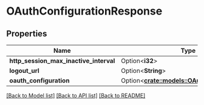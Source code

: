 # OAuthConfigurationResponse

## Properties

Name | Type | Description | Notes
------------ | ------------- | ------------- | -------------
**http_session_max_inactive_interval** | Option<**i32**> |  | [optional]
**logout_url** | Option<**String**> |  | [optional]
**oauth_configuration** | Option<[**crate::models::OAuth2Configuration**](OAuth2Configuration.md)> |  | [optional]

[[Back to Model list]](../README.md#documentation-for-models) [[Back to API list]](../README.md#documentation-for-api-endpoints) [[Back to README]](../README.md)


